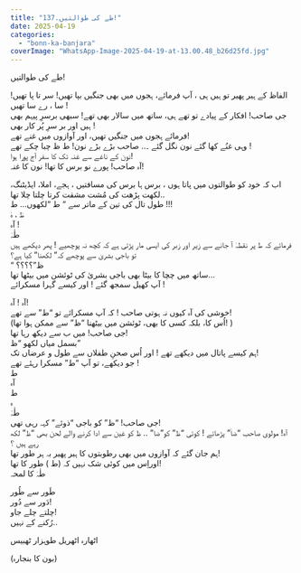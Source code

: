```yaml
---
title: "137.طے کی طوالتیں!"
date: 2025-04-19
categories: 
  - "bonn-ka-banjara"
coverImage: "WhatsApp-Image-2025-04-19-at-13.00.48_b26d25fd.jpg"
---
```


طے کی طوالتیں!

الفاظ کے ہیر پھیر تو ہیں ہی ، آپ فرمائے، ہجوں میں بھی جنگیں بپا تھیں! سر تا پا تھیں! سا ، رے سا تھیں !  
جی صاحب! افکار کے پیادے تو تھے ہی، ساتھ میں سالار بھی تھے! سبھی برسرِ پیہم بھی ہیں اور بر سرِ پُر کار بھی !  
فرمائے ہجوں میں جنگیں تھیں، اور آوازوں میں غنے تھے!  
وہی غنُے کھا گئے نون نگل گئے ۔.. صاحب بڑے بڑے نون! ط ظ چبا چکے تھے !  
نون کے ناغے سے غنہ تک کا سفر آج پورا ہوا!  
آہ صاحب! پورے نو برس کا تھا! نون کا غنہ!

اب کہ خود کو طوالتوں میں پاتا ہوں ، برس ہا برس کی مسافتیں ، ہجے، املا، ایڈیٹنگ، لکھت پڑھت کی مُشت مشقت کرتا چلتا چلا تھا..  
طول تال کی تین کے ماتر سے “ ط “لکھوں… ط !!!  
طٰ ، ہٰ  
آہ !  
طٰہٰ  
فرمائے کہ ط پر نقطہٰ آ جانے سے زیر اور زبر کی ایسی مار پڑتی ہے کہ کچھ نہ پوچھیے ! پھر دیکھے ہیں تو باجی بشریٰ سے پوچھے کہ” لکھنا” کیا ہے؟  
“ ظ”؟؟؟؟  
ساتھ میں چچا کا بیٹا بھی باجی بشریٰ کی ٹوئشن میں بیٹھا تھا…  
آپ کھیل سمجھ گئے ! اور کیسے گہرا مسکرائے !

آہ ! آہ!  
خوشی کی آہ کیوں نہ ہوتی صاحب ! کہ آپ مسکرائے تو “ط” سے تھے!  
(اُس کا، بلکہ کسی کا بھی، ٹوئشن میں بیٹھنا “ظ” سے ممکن ہوا تھا! )  
جی صاحب! میں ب سے دیکھ رہا تھا!  
بسمل میاں لکھو “ظ”  
ہم کیسے پاتال میں دیکھے تھے ! اور اُس صحنِ طفلاں سے طول و عرضاں تک!  
جو دیکھے، تو آپ “ط” مسکرا رہئے تھے !  
ط  
آہ  
ط  
ہ  
طٰہٰ  
جی صاحب! “ظ” کو باجی “ذوئے” کہہ رہی تھی!  
آہ! مولوی صاحب “ضاٰ” پڑھائے ! کوئی “ظ” کو”ضا” .. ظ کو غین سے ادا کرنے والے لحن بھی “ظ” لکھ رہے ہیں ؟  
ہم جان گئے کہ آوازوں میں بھی رطوبتوں کا ہیر پھیر بہ ہر طور تھا!  
اوراِس میں کوئی شک نہیں کہ (ط ) طور کا تھا!  
طٰہٰ کا لمحہ

طَور سے طُور  
دَور سے دُور!  
چلتے چلے جاو!  
رُکنے کے نہیں..

اٹھارہ اٹھریل طوہزار ٹھبیس

(بون کا بنجارہ)
